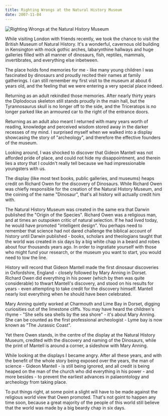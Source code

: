 ```yaml
---
title: Righting Wrongs at the Natural History Museum
date: 2007-11-04
---
```


![Righting Wrongs at the Natural History Museum](https://source.unsplash.com/dUPDhdeCN84/1600x900)

While visiting London with friends recently, we took the chance to visit the British Museum of Natural History. It's a wonderful, cavernous old building in Kensington with mock gothic arches, labarynthine hallways and huge galleries filled with all manner of dinosaurs, fish, reptiles, mammals, invertibrates, and everything else inbetween.

The place holds fond memories for me - like many young children I was fascinated by dinosaurs and proudly recited their names at family gatherings. I can still remember my first visit to the museum at about 6 years old, and the feeling that we were entering a very special place indeed.

Returning as an adult rekindled those memories. After nearly thirty years the Diplodocus skeleton still stands proudly in the main hall, but the Tyrannosaurus skull is no longer off to the side, and the Triceratops is no longer parked like an armoured car to the right of the entrance doors.

Returning as an adult also meant I returned with many years worth of reading, knowledge and perceived wisdom stored away in the darker recesses of my mind. I surprised myself when we walked into a display showcasing the story of "archeology", and therefore the effective founders of the museum.

Looking around, I was shocked to discover that Gideon Mantell was not afforded pride of place, and could not hide my disappointment, and therein lies a story that I couldn't really tell because we had impressionable youngsters with us.

The display (like most text books, public galleries, and museums) heaps credit on Richard Owen for the discovery of Dinosaurs. While Richard Owen was chiefly responsible for the creation of the Natural History Museum, and the coining of the name "Dinosaur", that's all history will actually credit him with.

The Natural History Museum was created in the same era that Darwin published the "Origin of the Species". Richard Owen was a religious man, and at times an outspoken critic of natural selection. If he had lived today, he would have promoted "intelligent design". You perhaps need to remember that science had not dared challenge the biblical account of history until Darwin published - books, scholars and theologians taught that the world was created in six days by a big white chap in a beard and robes about four thousands years ago. In order to ingratiate yourself with those who might fund your research, or the museum you want to start, you would need to tow the line.

History will record that Gideon Mantell made the first dinosaur discoveries in Oxfordshire, England - closely followed by Mary Anning in Dorset. Richard Owen did everything in his power (which by then was quite considerable) to thwart Mantell's discovery, and stood on his results for years - even attempting to take credit for the discovery himself. Mantell nearly lost everything when he should have been celebrated.

Mary Anning quietly worked at Charmouth and Lime Bay in Dorset, digging curiosities out of the limestone cliffs. You may have heard the children's rhyme - "She sells sea shells by the sea shore" - it's about Mary Anning. She can be counted as the first professional archeologist - Lyme bay is now known as "The Jurassic Coast".

Yet there Owen stands, in the centre of the display at the Natural History Museum, credited with the discovery and naming of the Dinosaurs, while the print of Mantell is around a corner, a sideshow with Mary Anning.

While looking at the displays I became angry. After all these years, and with the benefit of the whole story being exposed over the years, the man of science - Gideon Mantell - is still being ignored, and all credit is being heaped on the man of the church who did everything in his power - and more besides - to prevent the earliest advances in palaeontology and archeology from taking place.

To put things right, at some point a slight will have to be made against the religious world view that Owen promoted. That's not goint to happen any time soon, because a great majority of the people of this world still believe that the world was made by a big beardy chap in six days.
